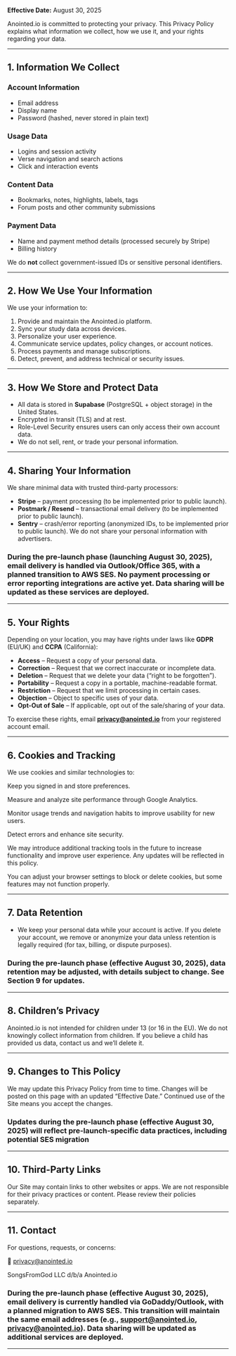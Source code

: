 **Effective Date:** August 30, 2025

Anointed.io is committed to protecting your privacy. This Privacy Policy explains what information we collect, how we use it, and your rights regarding your data.

---

## **1. Information We Collect**

### **Account Information**

* Email address
* Display name
* Password (hashed, never stored in plain text)

### **Usage Data**

* Logins and session activity
* Verse navigation and search actions
* Click and interaction events

### **Content Data**

* Bookmarks, notes, highlights, labels, tags
* Forum posts and other community submissions

### **Payment Data**

* Name and payment method details (processed securely by Stripe)
* Billing history

We do **not** collect government-issued IDs or sensitive personal identifiers.

---

## **2. How We Use Your Information**

We use your information to:

1. Provide and maintain the Anointed.io platform.
2. Sync your study data across devices.
3. Personalize your user experience.
4. Communicate service updates, policy changes, or account notices.
5. Process payments and manage subscriptions.
6. Detect, prevent, and address technical or security issues.

---

## **3. How We Store and Protect Data**

* All data is stored in **Supabase** (PostgreSQL + object storage) in the United States.
* Encrypted in transit (TLS) and at rest.
* Role-Level Security ensures users can only access their own account data.
* We do not sell, rent, or trade your personal information.

---

## **4. Sharing Your Information**
We share minimal data with trusted third-party processors:
* **Stripe** – payment processing (to be implemented prior to public launch).
* **Postmark / Resend** – transactional email delivery (to be implemented prior to public launch).
* **Sentry** – crash/error reporting (anonymized IDs, to be implemented prior to public launch).
We do not share your personal information with advertisers.

### During the pre-launch phase (launching August 30, 2025), email delivery is handled via Outlook/Office 365, with a planned transition to AWS SES. No payment processing or error reporting integrations are active yet. Data sharing will be updated as these services are deployed.

---

## **5. Your Rights**

Depending on your location, you may have rights under laws like **GDPR** (EU/UK) and **CCPA** (California):

* **Access** – Request a copy of your personal data.
* **Correction** – Request that we correct inaccurate or incomplete data.
* **Deletion** – Request that we delete your data (“right to be forgotten”).
* **Portability** – Request a copy in a portable, machine-readable format.
* **Restriction** – Request that we limit processing in certain cases.
* **Objection** – Object to specific uses of your data.
* **Opt-Out of Sale** – If applicable, opt out of the sale/sharing of your data.

To exercise these rights, email **[privacy@anointed.io](mailto:privacy@anointed.io)** from your registered account email.

---

## **6. Cookies and Tracking**

We use cookies and similar technologies to:

Keep you signed in and store preferences.

Measure and analyze site performance through Google Analytics.

Monitor usage trends and navigation habits to improve usability for new users.

Detect errors and enhance site security.

We may introduce additional tracking tools in the future to increase functionality and improve user experience. Any updates will be reflected in this policy.

You can adjust your browser settings to block or delete cookies, but some features may not function properly.

---

## **7. Data Retention**

* We keep your personal data while your account is active. If you delete your account, we remove or anonymize your data unless retention is legally required (for tax, billing, or dispute purposes).

### During the pre-launch phase (effective August 30, 2025), data retention may be adjusted, with details subject to change. See Section 9 for updates.
---

## **8. Children’s Privacy**

Anointed.io is not intended for children under 13 (or 16 in the EU). We do not knowingly collect information from children. If you believe a child has provided us data, contact us and we’ll delete it.

---

## **9. Changes to This Policy**

We may update this Privacy Policy from time to time. Changes will be posted on this page with an updated “Effective Date.” Continued use of the Site means you accept the changes.

### Updates during the pre-launch phase (effective August 30, 2025) will reflect pre-launch-specific data practices, including potential SES migration
---

## **10. Third-Party Links**

Our Site may contain links to other websites or apps. We are not responsible for their privacy practices or content. Please review their policies separately.

---

## **11. Contact**

For questions, requests, or concerns:

📧 privacy@anointed.io

SongsFromGod LLC
d/b/a Anointed.io

### During the pre-launch phase (effective August 30, 2025), email delivery is currently handled via GoDaddy/Outlook, with a planned migration to AWS SES. This transition will maintain the same email addresses (e.g., support@anointed.io, privacy@anointed.io). Data sharing will be updated as additional services are deployed.
---

